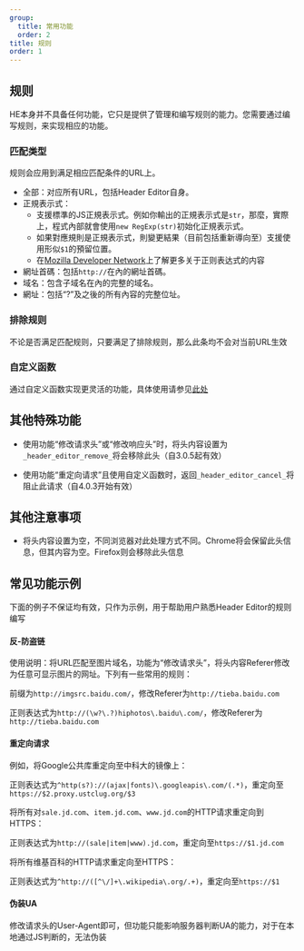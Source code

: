 ```yaml
---
group:
  title: 常用功能
  order: 2
title: 规则
order: 1
---
```


## 规则

HE本身并不具备任何功能，它只是提供了管理和编写规则的能力。您需要通过编写规则，来实现相应的功能。

### 匹配类型

规则会应用到满足相应匹配条件的URL上。

* 全部：对应所有URL，包括Header Editor自身。
* 正規表示式：
	* 支援標準的JS正規表示式。例如你輸出的正規表示式是`str`，那麼，實際上，程式內部就會使用`new RegExp(str)`初始化正規表示式。
	* 如果對應規則是正規表示式，則變更結果（目前包括重新導向至）支援使用形似`$1`的預留位置。
	* 在[Mozilla Developer Network](https://developer.mozilla.org/zh-TW/docs/Web/JavaScript/Reference/Global_Objects/RegExp)上了解更多关于正则表达式的内容
* 網址首碼：包括`http://`在內的網址首碼。
* 域名：包含子域名在內的完整的域名。
* 網址：包括“?”及之後的所有內容的完整位址。

### 排除规则

不论是否满足匹配规则，只要满足了排除规则，那么此条均不会对当前URL生效

### 自定义函数

通过自定义函数实现更灵活的功能，具体使用请参见[此处](./custom-function.md)

## 其他特殊功能

* 使用功能“修改请求头”或“修改响应头”时，将头内容设置为`_header_editor_remove_`将会移除此头（自3.0.5起有效）

* 使用功能“重定向请求”且使用自定义函数时，返回`_header_editor_cancel_`将阻止此请求（自4.0.3开始有效）

## 其他注意事项

* 将头内容设置为空，不同浏览器对此处理方式不同。Chrome将会保留此头信息，但其内容为空。Firefox则会移除此头信息

## 常见功能示例

下面的例子不保证均有效，只作为示例，用于帮助用户熟悉Header Editor的规则编写

#### 反-防盗链

使用说明：将URL匹配至图片域名，功能为“修改请求头”，将头内容Referer修改为任意可显示图片的网址。下列有一些常用的规则：

前缀为`http://imgsrc.baidu.com/`，修改Referer为`http://tieba.baidu.com`

正则表达式为`http://(\w?\.?)hiphotos\.baidu\.com/`，修改Referer为`http://tieba.baidu.com`

#### 重定向请求

例如，将Google公共库重定向至中科大的镜像上：

正则表达式为`^http(s?)://(ajax|fonts)\.googleapis\.com/(.*)`，重定向至`https://$2.proxy.ustclug.org/$3`

将所有对`sale.jd.com`、`item.jd.com`、`www.jd.com`的HTTP请求重定向到HTTPS：

正则表达式为`http://(sale|item|www).jd.com`，重定向至`https://$1.jd.com`

将所有维基百科的HTTP请求重定向至HTTPS：

正则表达式为`^http://([^\/]+\.wikipedia\.org/.+)`，重定向至`https://$1`

#### 伪装UA

修改请求头的User-Agent即可，但功能只能影响服务器判断UA的能力，对于在本地通过JS判断的，无法伪装
